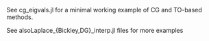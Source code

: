 See cg\_eigvals.jl for a minimal working example of CG and TO-based methods. 

See alsoLaplace\_\{Bickley,DG\}\_interp.jl files for more examples
